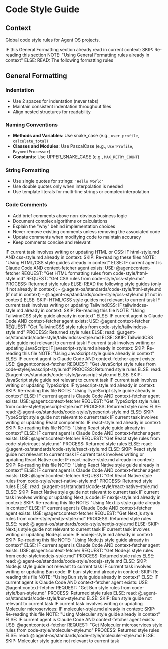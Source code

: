 # Code Style Guide

## Context

Global code style rules for Agent OS projects.

<conditional-block context-check="general-formatting">
IF this General Formatting section already read in current context:
  SKIP: Re-reading this section
  NOTE: "Using General Formatting rules already in context"
ELSE:
  READ: The following formatting rules

## General Formatting

### Indentation
- Use 2 spaces for indentation (never tabs)
- Maintain consistent indentation throughout files
- Align nested structures for readability

### Naming Conventions
- **Methods and Variables**: Use snake_case (e.g., `user_profile`, `calculate_total`)
- **Classes and Modules**: Use PascalCase (e.g., `UserProfile`, `PaymentProcessor`)
- **Constants**: Use UPPER_SNAKE_CASE (e.g., `MAX_RETRY_COUNT`)

### String Formatting
- Use single quotes for strings: `'Hello World'`
- Use double quotes only when interpolation is needed
- Use template literals for multi-line strings or complex interpolation

### Code Comments
- Add brief comments above non-obvious business logic
- Document complex algorithms or calculations
- Explain the "why" behind implementation choices
- Never remove existing comments unless removing the associated code
- Update comments when modifying code to maintain accuracy
- Keep comments concise and relevant
</conditional-block>

<conditional-block task-condition="html-css" context-check="html-css-style">
IF current task involves writing or updating HTML or CSS:
  IF html-style.md AND css-style.md already in context:
    SKIP: Re-reading these files
    NOTE: "Using HTML/CSS style guides already in context"
  ELSE:
    <context_fetcher_strategy>
      IF current agent is Claude Code AND context-fetcher agent exists:
        USE: @agent:context-fetcher
        REQUEST: "Get HTML formatting rules from code-style/html-style.md"
        REQUEST: "Get CSS rules from code-style/css-style.md"
        PROCESS: Returned style rules
      ELSE:
        READ the following style guides (only if not already in context):
        - @.agent-os/standards/code-style/html-style.md (if not in context)
        - @.agent-os/standards/code-style/css-style.md (if not in context)
    </context_fetcher_strategy>
ELSE:
  SKIP: HTML/CSS style guides not relevant to current task
</conditional-block>

<conditional-block task-condition="tailwindcss" context-check="tailwindcss-style">
IF current task involves writing or updating TailwindCSS:
  IF tailwindcss-style.md already in context:
    SKIP: Re-reading this file
    NOTE: "Using TailwindCSS style guide already in context"
  ELSE:
    <context_fetcher_strategy>
      IF current agent is Claude Code AND context-fetcher agent exists:
        USE: @agent:context-fetcher
        REQUEST: "Get TailwindCSS style rules from code-style/tailwindcss-style.md"
        PROCESS: Returned style rules
      ELSE:
        read: @.agent-os/standards/code-style/tailwindcss-style.md
    </context_fetcher_strategy>
ELSE:
  SKIP: TailwindCSS style guide not relevant to current task
</conditional-block>

<conditional-block task-condition="javascript" context-check="javascript-style">
IF current task involves writing or updating JavaScript:
  IF javascript-style.md already in context:
    SKIP: Re-reading this file
    NOTE: "Using JavaScript style guide already in context"
  ELSE:
    <context_fetcher_strategy>
      IF current agent is Claude Code AND context-fetcher agent exists:
        USE: @agent:context-fetcher
        REQUEST: "Get JavaScript style rules from code-style/javascript-style.md"
        PROCESS: Returned style rules
      ELSE:
        read: @.agent-os/standards/code-style/javascript-style.md
    </context_fetcher_strategy>
ELSE:
  SKIP: JavaScript style guide not relevant to current task
</conditional-block>

<conditional-block task-condition="typescript" context-check="typescript-style">
IF current task involves writing or updating TypeScript:
  IF typescript-style.md already in context:
    SKIP: Re-reading this file
    NOTE: "Using TypeScript style guide already in context"
  ELSE:
    <context_fetcher_strategy>
      IF current agent is Claude Code AND context-fetcher agent exists:
        USE: @agent:context-fetcher
        REQUEST: "Get TypeScript style rules from code-style/typescript-style.md"
        PROCESS: Returned style rules
      ELSE:
        read: @.agent-os/standards/code-style/typescript-style.md
    </context_fetcher_strategy>
ELSE:
  SKIP: TypeScript style guide not relevant to current task
</conditional-block>

<conditional-block task-condition="react" context-check="react-style">
IF current task involves writing or updating React components:
  IF react-style.md already in context:
    SKIP: Re-reading this file
    NOTE: "Using React style guide already in context"
  ELSE:
    <context_fetcher_strategy>
      IF current agent is Claude Code AND context-fetcher agent exists:
        USE: @agent:context-fetcher
        REQUEST: "Get React style rules from code-style/react-style.md"
        PROCESS: Returned style rules
      ELSE:
        read: @.agent-os/standards/code-style/react-style.md
    </context_fetcher_strategy>
ELSE:
  SKIP: React style guide not relevant to current task
</conditional-block>

<conditional-block task-condition="react-native" context-check="react-native-style">
IF current task involves writing or updating React Native code:
  IF react-native-style.md already in context:
    SKIP: Re-reading this file
    NOTE: "Using React Native style guide already in context"
  ELSE:
    <context_fetcher_strategy>
      IF current agent is Claude Code AND context-fetcher agent exists:
        USE: @agent:context-fetcher
        REQUEST: "Get React Native style rules from code-style/react-native-style.md"
        PROCESS: Returned style rules
      ELSE:
        read: @.agent-os/standards/code-style/react-native-style.md
    </context_fetcher_strategy>
ELSE:
  SKIP: React Native style guide not relevant to current task
</conditional-block>

<conditional-block task-condition="nextjs" context-check="nextjs-style">
IF current task involves writing or updating Next.js code:
  IF nextjs-style.md already in context:
    SKIP: Re-reading this file
    NOTE: "Using Next.js style guide already in context"
  ELSE:
    <context_fetcher_strategy>
      IF current agent is Claude Code AND context-fetcher agent exists:
        USE: @agent:context-fetcher
        REQUEST: "Get Next.js style rules from code-style/nextjs-style.md"
        PROCESS: Returned style rules
      ELSE:
        read: @.agent-os/standards/code-style/nextjs-style.md
    </context_fetcher_strategy>
ELSE:
  SKIP: Next.js style guide not relevant to current task
</conditional-block>

<conditional-block task-condition="nodejs" context-check="nodejs-style">
IF current task involves writing or updating Node.js code:
  IF nodejs-style.md already in context:
    SKIP: Re-reading this file
    NOTE: "Using Node.js style guide already in context"
  ELSE:
    <context_fetcher_strategy>
      IF current agent is Claude Code AND context-fetcher agent exists:
        USE: @agent:context-fetcher
        REQUEST: "Get Node.js style rules from code-style/nodejs-style.md"
        PROCESS: Returned style rules
      ELSE:
        read: @.agent-os/standards/code-style/nodejs-style.md
    </context_fetcher_strategy>
ELSE:
  SKIP: Node.js style guide not relevant to current task
</conditional-block>

<conditional-block task-condition="bun" context-check="bun-style">
IF current task involves writing or updating Bun code:
  IF bun-style.md already in context:
    SKIP: Re-reading this file
    NOTE: "Using Bun style guide already in context"
  ELSE:
    <context_fetcher_strategy>
      IF current agent is Claude Code AND context-fetcher agent exists:
        USE: @agent:context-fetcher
        REQUEST: "Get Bun style rules from code-style/bun-style.md"
        PROCESS: Returned style rules
      ELSE:
        read: @.agent-os/standards/code-style/bun-style.md
    </context_fetcher_strategy>
ELSE:
  SKIP: Bun style guide not relevant to current task
</conditional-block>

<conditional-block task-condition="moleculer" context-check="moleculer-style">
IF current task involves writing or updating Moleculer microservices:
  IF moleculer-style.md already in context:
    SKIP: Re-reading this file
    NOTE: "Using Moleculer style guide already in context"
  ELSE:
    <context_fetcher_strategy>
      IF current agent is Claude Code AND context-fetcher agent exists:
        USE: @agent:context-fetcher
        REQUEST: "Get Moleculer microservices style rules from code-style/moleculer-style.md"
        PROCESS: Returned style rules
      ELSE:
        read: @.agent-os/standards/code-style/moleculer-style.md
    </context_fetcher_strategy>
ELSE:
  SKIP: Moleculer style guide not relevant to current task
</conditional-block>
